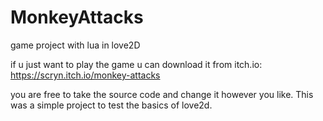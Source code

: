 # MonkeyAttacks
game project with lua in love2D

if u just want to play the game u can download it from itch.io: https://scryn.itch.io/monkey-attacks

you are free to take the source code and change it however you like.
This was a simple project to test the basics of love2d.
